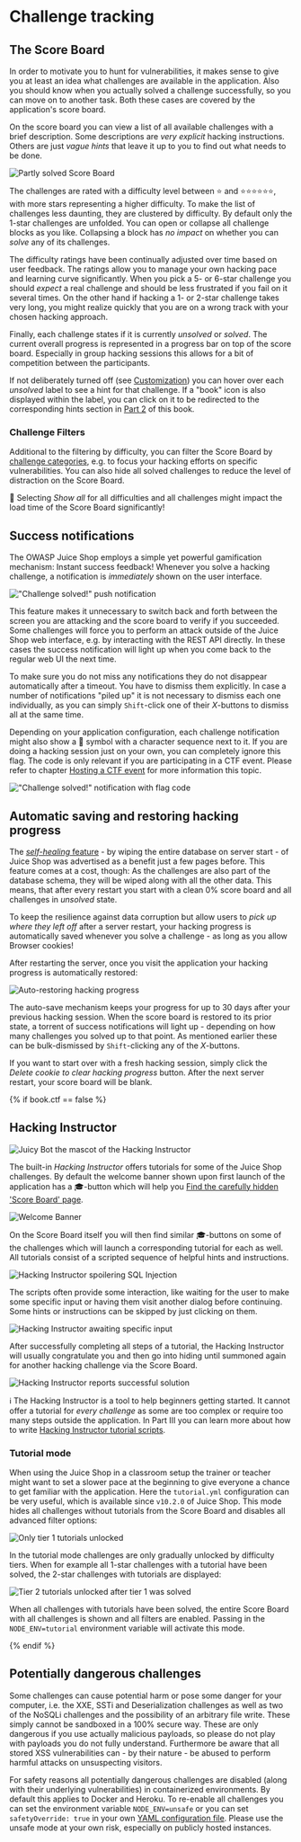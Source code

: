 # Challenge tracking

## The Score Board

In order to motivate you to hunt for vulnerabilities, it makes sense to
give you at least an idea what challenges are available in the
application. Also you should know when you actually solved a challenge
successfully, so you can move on to another task. Both these cases are
covered by the application's score board.

On the score board you can view a list of all available challenges with
a brief description. Some descriptions are _very explicit_ hacking
instructions. Others are just _vague hints_ that leave it up to you to
find out what needs to be done.

![Partly solved Score Board](img/score-board_partly.png)

The challenges are rated with a difficulty level between ⭐ and ⭐⭐⭐⭐⭐⭐,
with more stars representing a higher difficulty. To make the list of
challenges less daunting, they are clustered by difficulty. By default
only the 1-star challenges are unfolded. You can open or collapse all
challenge blocks as you like. Collapsing a block has _no impact_ on
whether you can _solve_ any of its challenges.

The difficulty ratings have been continually adjusted over time based on
user feedback. The ratings allow you to manage your own hacking pace and
learning curve significantly. When you pick a 5- or 6-star challenge you
should _expect_ a real challenge and should be less frustrated if you
fail on it several times. On the other hand if hacking a 1- or 2-star
challenge takes very long, you might realize quickly that you are on a
wrong track with your chosen hacking approach.

Finally, each challenge states if it is currently _unsolved_ or
_solved_. The current overall progress is represented in a progress bar
on top of the score board. Especially in group hacking sessions this
allows for a bit of competition between the participants.

If not deliberately turned off (see [Customization](customization.md))
you can hover over each _unsolved_ label to see a hint for that
challenge. If a "book" icon is also displayed within the label, you can
click on it to be redirected to the corresponding hints section in
[Part 2](../part2/README.md) of this book.

### Challenge Filters

Additional to the filtering by difficulty, you can filter the Score
Board by [challenge categories](categories.md), e.g. to focus your
hacking efforts on specific vulnerabilities. You can also hide all
solved challenges to reduce the level of distraction on the Score Board.

🐌 Selecting _Show all_ for all difficulties and all challenges might
impact the load time of the Score Board significantly!

## Success notifications

The OWASP Juice Shop employs a simple yet powerful gamification
mechanism: Instant success feedback! Whenever you solve a hacking
challenge, a notification is _immediately_ shown on the user interface.

!["Challenge solved!" push notification](img/challenge_solved_notification.png)

This feature makes it unnecessary to switch back and forth between the
screen you are attacking and the score board to verify if you succeeded.
Some challenges will force you to perform an attack outside of the Juice
Shop web interface, e.g. by interacting with the REST API directly. In
these cases the success notification will light up when you come back to
the regular web UI the next time.

To make sure you do not miss any notifications they do not disappear
automatically after a timeout. You have to dismiss them explicitly. In
case a number of notifications "piled up" it is not necessary to dismiss
each one individually, as you can simply `Shift`-click one of their
_X_-buttons to dismiss all at the same time.

Depending on your application configuration, each challenge notification
might also show a 🏁 symbol with a character sequence next to it. If you
are doing a hacking session just on your own, you can completely ignore
this flag. The code is only relevant if you are participating in a CTF
event. Please refer to chapter [Hosting a CTF event](ctf.md) for more
information this topic.

!["Challenge solved!" notification with flag code](img/notification_with_flag.png)

## Automatic saving and restoring hacking progress

The [_self-healing_ feature](running.md#self-healing-feature) - by
wiping the entire database on server start - of Juice Shop was
advertised as a benefit just a few pages before. This feature comes at a
cost, though: As the challenges are also part of the database schema,
they will be wiped along with all the other data. This means, that after
every restart you start with a clean 0% score board and all challenges
in _unsolved_ state.

To keep the resilience against data corruption but allow users to _pick
up where they left off_ after a server restart, your hacking progress is
automatically saved whenever you solve a challenge - as long as you
allow Browser cookies!

After restarting the server, once you visit the application your hacking
progress is automatically restored:

![Auto-restoring hacking progress](img/autorestore-hacking-progress.png)

The auto-save mechanism keeps your progress for up to 30 days after your
previous hacking session. When the score board is restored to its prior
state, a torrent of success notifications will light up - depending on
how many challenges you solved up to that point. As mentioned earlier
these can be bulk-dismissed by `Shift`-clicking any of the _X_-buttons.

If you want to start over with a fresh hacking session, simply click the
_Delete cookie to clear hacking progress_ button. After the next server
restart, your score board will be blank.

{% if book.ctf == false %}

## Hacking Instructor

![Juicy Bot the mascot of the Hacking Instructor](img/juice_bot.png)

The built-in _Hacking Instructor_ offers tutorials for some of the Juice
Shop challenges. By default the welcome banner shown upon first launch
of the application has a 🎓-button which will help you
[Find the carefully hidden 'Score Board' page](../part2/score-board.md#find-the-carefully-hidden-score-board-page).

![Welcome Banner](img/welcome-banner.png)

On the Score Board itself you will then find similar 🎓-buttons on some
of the challenges which will launch a corresponding tutorial for each as
well. All tutorials consist of a scripted sequence of helpful hints and
instructions.

![Hacking Instructor spoilering SQL Injection](img/hacking-instructor_1.png)

The scripts often provide some interaction, like waiting for the user to
make some specific input or having them visit another dialog before
continuing. Some hints or instructions can be skipped by just clicking
on them.

![Hacking Instructor awaiting specific input](img/hacking-instructor_2.png)

After successfully completing all steps of a tutorial, the Hacking
Instructor will usually congratulate you and then go into hiding until
summoned again for another hacking challenge via the Score Board.

![Hacking Instructor reports successful solution](img/hacking-instructor_3.png)

ℹ️ The Hacking Instructor is a tool to help beginners getting started. It
cannot offer a tutorial for _every challenge_ as some are too complex or
require too many steps outside the application. In Part III you can
learn more about how to write
[Hacking Instructor tutorial scripts](../part3/tutorials.md).

### Tutorial mode

When using the Juice Shop in a classroom setup the trainer or teacher
might want to set a slower pace at the beginning to give everyone a
chance to get familiar with the application. Here the `tutorial.yml`
configuration can be very useful, which is available since `v10.2.0` of
Juice Shop. This mode hides all challenges without tutorials from the
Score Board and disables all advanced filter options:

![Only tier 1 tutorials unlocked](img/tutorial-mode1.png)

In the tutorial mode challenges are only gradually unlocked by
difficulty tiers. When for example all 1-star challenges with a tutorial
have been solved, the 2-star challenges with tutorials are displayed:

![Tier 2 tutorials unlocked after tier 1 was solved](img/tutorial-mode2.png)

When all challenges with tutorials have been solved, the entire Score
Board with all challenges is shown and all filters are enabled. Passing
in the `NODE_ENV=tutorial` environment variable will activate this mode.

{% endif %}

## Potentially dangerous challenges

Some challenges can cause potential harm or pose some danger for your
computer, i.e. the XXE, SSTi and Deserialization challenges as well as
two of the NoSQLi challenges and the possibility of an arbitrary file
write. These simply cannot be sandboxed in a 100% secure way. These are
only dangerous if you use actually malicious payloads, so please do not
play with payloads you do not fully understand. Furthermore be aware
that all stored XSS vulnerabilities can - by their nature - be abused to
perform harmful attacks on unsuspecting visitors.

For safety reasons all potentially dangerous challenges are disabled
(along with their underlying vulnerabilities) in containerized
environments. By default this applies to Docker and Heroku. To re-enable
all challenges you can set the environment variable `NODE_ENV=unsafe` or
you can set `safetyOverride: true` in your own
[YAML configuration file](customization.md#yaml-configuration-file).
Please use the unsafe mode at your own risk, especially on publicly
hosted instances.
